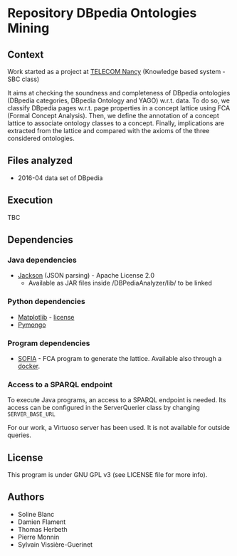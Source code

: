 ﻿# Repository DBpedia Ontologies Mining

## Context

Work started as a project at [TELECOM Nancy](http://telecomnancy.univ-lorraine.fr/) (Knowledge based system - SBC class)

It aims at checking the soundness and completeness of DBpedia ontologies (DBpedia categories, DBpedia Ontology and
YAGO) w.r.t. data. To do so, we classify DBpedia pages w.r.t. page properties in a concept lattice using FCA
(Formal Concept Analysis). Then, we define the annotation of a concept lattice to associate ontology classes to a
concept. Finally, implications are extracted from the lattice and compared with the axioms of the three considered
ontologies.

## Files analyzed

* 2016-04 data set of DBpedia

## Execution

TBC

## Dependencies

### Java dependencies

* [Jackson](http://wiki.fasterxml.com/JacksonHome) (JSON parsing) - Apache License 2.0
    * Available as JAR files inside /DBPediaAnalyzer/lib/ to be linked

### Python dependencies

* [Matplotlib](http://matplotlib.org/) - [license](http://matplotlib.org/users/license.html)
* [Pymongo](https://docs.mongodb.org/getting-started/python/query/)

### Program dependencies

* [SOFIA](https://github.com/AlekseyBuzmakov/FCAPS) - FCA program to generate the lattice. Available also through
a [docker](https://hub.docker.com/r/ecirtap/sofia/).

### Access to a SPARQL endpoint

To execute Java programs, an access to a SPARQL endpoint is needed. Its access can be configured 
in the ServerQuerier class by changing `SERVER_BASE_URL`

For our work, a Virtuoso server has been used. It is not available for outside queries.

## License

This program is under GNU GPL v3 (see LICENSE file for more info).

## Authors

* Soline Blanc
* Damien Flament
* Thomas Herbeth
* Pierre Monnin
* Sylvain Vissière-Guerinet
